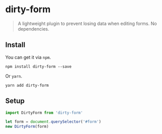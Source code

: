 # dirty-form

> A lightweight plugin to prevent losing data when editing forms. No dependencies.

## Install

You can get it via `npm`.

```
npm install dirty-form --save
```

Or `yarn`.

```
yarn add dirty-form
```

## Setup

```javascript
import DirtyForm from 'dirty-form'

let form = document.querySelector('#form')
new DirtyForm(form)
```
